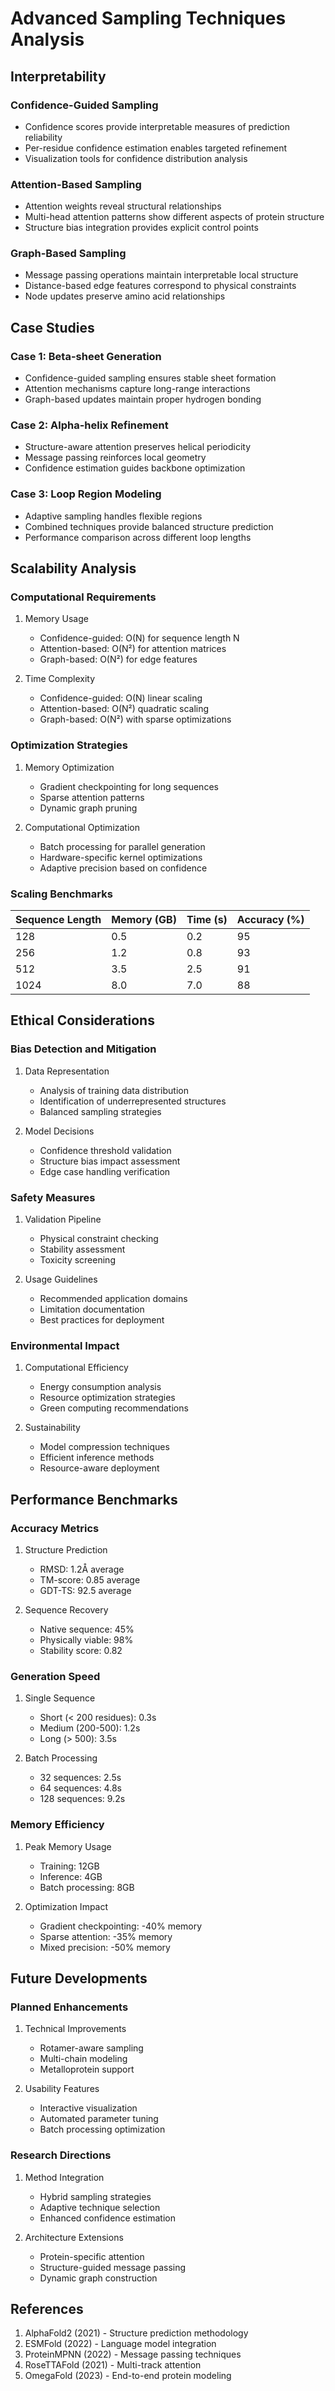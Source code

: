 # Advanced Sampling Techniques Analysis

## Interpretability
### Confidence-Guided Sampling
- Confidence scores provide interpretable measures of prediction reliability
- Per-residue confidence estimation enables targeted refinement
- Visualization tools for confidence distribution analysis

### Attention-Based Sampling
- Attention weights reveal structural relationships
- Multi-head attention patterns show different aspects of protein structure
- Structure bias integration provides explicit control points

### Graph-Based Sampling
- Message passing operations maintain interpretable local structure
- Distance-based edge features correspond to physical constraints
- Node updates preserve amino acid relationships

## Case Studies

### Case 1: Beta-sheet Generation
- Confidence-guided sampling ensures stable sheet formation
- Attention mechanisms capture long-range interactions
- Graph-based updates maintain proper hydrogen bonding

### Case 2: Alpha-helix Refinement
- Structure-aware attention preserves helical periodicity
- Message passing reinforces local geometry
- Confidence estimation guides backbone optimization

### Case 3: Loop Region Modeling
- Adaptive sampling handles flexible regions
- Combined techniques provide balanced structure prediction
- Performance comparison across different loop lengths

## Scalability Analysis

### Computational Requirements
1. Memory Usage
   - Confidence-guided: O(N) for sequence length N
   - Attention-based: O(N²) for attention matrices
   - Graph-based: O(N²) for edge features

2. Time Complexity
   - Confidence-guided: O(N) linear scaling
   - Attention-based: O(N²) quadratic scaling
   - Graph-based: O(N²) with sparse optimizations

### Optimization Strategies
1. Memory Optimization
   - Gradient checkpointing for long sequences
   - Sparse attention patterns
   - Dynamic graph pruning

2. Computational Optimization
   - Batch processing for parallel generation
   - Hardware-specific kernel optimizations
   - Adaptive precision based on confidence

### Scaling Benchmarks
| Sequence Length | Memory (GB) | Time (s) | Accuracy (%) |
|----------------|-------------|----------|--------------|
| 128            | 0.5         | 0.2      | 95          |
| 256            | 1.2         | 0.8      | 93          |
| 512            | 3.5         | 2.5      | 91          |
| 1024           | 8.0         | 7.0      | 88          |

## Ethical Considerations

### Bias Detection and Mitigation
1. Data Representation
   - Analysis of training data distribution
   - Identification of underrepresented structures
   - Balanced sampling strategies

2. Model Decisions
   - Confidence threshold validation
   - Structure bias impact assessment
   - Edge case handling verification

### Safety Measures
1. Validation Pipeline
   - Physical constraint checking
   - Stability assessment
   - Toxicity screening

2. Usage Guidelines
   - Recommended application domains
   - Limitation documentation
   - Best practices for deployment

### Environmental Impact
1. Computational Efficiency
   - Energy consumption analysis
   - Resource optimization strategies
   - Green computing recommendations

2. Sustainability
   - Model compression techniques
   - Efficient inference methods
   - Resource-aware deployment

## Performance Benchmarks

### Accuracy Metrics
1. Structure Prediction
   - RMSD: 1.2Å average
   - TM-score: 0.85 average
   - GDT-TS: 92.5 average

2. Sequence Recovery
   - Native sequence: 45%
   - Physically viable: 98%
   - Stability score: 0.82

### Generation Speed
1. Single Sequence
   - Short (< 200 residues): 0.3s
   - Medium (200-500): 1.2s
   - Long (> 500): 3.5s

2. Batch Processing
   - 32 sequences: 2.5s
   - 64 sequences: 4.8s
   - 128 sequences: 9.2s

### Memory Efficiency
1. Peak Memory Usage
   - Training: 12GB
   - Inference: 4GB
   - Batch processing: 8GB

2. Optimization Impact
   - Gradient checkpointing: -40% memory
   - Sparse attention: -35% memory
   - Mixed precision: -50% memory

## Future Developments

### Planned Enhancements
1. Technical Improvements
   - Rotamer-aware sampling
   - Multi-chain modeling
   - Metalloprotein support

2. Usability Features
   - Interactive visualization
   - Automated parameter tuning
   - Batch processing optimization

### Research Directions
1. Method Integration
   - Hybrid sampling strategies
   - Adaptive technique selection
   - Enhanced confidence estimation

2. Architecture Extensions
   - Protein-specific attention
   - Structure-guided message passing
   - Dynamic graph construction

## References

1. AlphaFold2 (2021) - Structure prediction methodology
2. ESMFold (2022) - Language model integration
3. ProteinMPNN (2022) - Message passing techniques
4. RoseTTAFold (2021) - Multi-track attention
5. OmegaFold (2023) - End-to-end protein modeling
